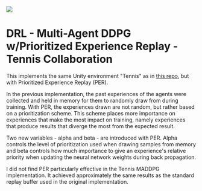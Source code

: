 <img src="https://user-images.githubusercontent.com/10624937/42135623-e770e354-7d12-11e8-998d-29fc74429ca2.gif">

# DRL - Multi-Agent DDPG w/Prioritized Experience Replay - Tennis Collaboration

This implements the same Unity environment "Tennis" as in <a href="http://github.com/PHRABAL/DRL-Tennis">this repo</a>, but with Prioritized Experience Replay (PER).

In the previous implementation, the past experiences of the agents were collected and held in memory for them to randomly draw from during training. With PER, the experiences drawn are not random, but rather based on a prioritization scheme. This scheme  places more importance on experiences that make the most impact on training, namely experiences that produce results that diverge the most from the expected result.

Two new variables - alpha and beta - are introduced with PER. Alpha controls the level of prioritization used when drawing samples from memory and beta controls how much importance to give an experience's relative priority when updating the neural network weights during back propagation.

I did not find PER particularly effective in the Tennis MADDPG implementation. It achieved approximately the same results as the standard replay buffer used in the original implementation.
